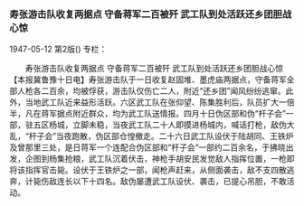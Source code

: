 ### 寿张游击队收复两据点  守备蒋军二百被歼  武工队到处活跃还乡团胆战心惊

1947-05-12
第2版()
专栏：

　　寿张游击队收复两据点
    守备蒋军二百被歼
    武工队到处活跃还乡团胆战心惊
    【本报冀鲁豫十日电】寿张游击队于一日收复赵固堆、墨虎庙两据点，守备蒋军全部人枪各二百余，均被俘获，游击队仅伤亡二人，附近“还乡团”闻风纷纷逃窜。此外，当地武工队近来益形活跃。六区武工队在张仰望、陈集胜利后，队员扩大一倍半，凡在蒋军据点附近群众，均为武工队送情报。四月十日伪区部和伪“杆子会”一部，驻五区杨城，立脚未稳，当夜武工队二十人即摸进杨城内，喊话打枪，敌伪大乱，“杆子会”当夜跑散，伪区部仓惶撤走。二十六日武工队设伏于陆胡同、王铁炉及曾那里三处，是日蒋军一个连配合伪区部和“杆子会”一部约二百余名，于拂晓出发，企图到杨集抢粮，武工队沉着伏击，神枪手胡安民发觉敌人指挥位置，一枪即将该指挥官击毙。设伏于王铁炉之一部，闻枪声赶来，从侧面袭击，敌不支四散逃奔，计毙伤敌连长以下十四名。敌伪屡遭武工队设伏、袭击，已提心吊胆，不敢活动。
